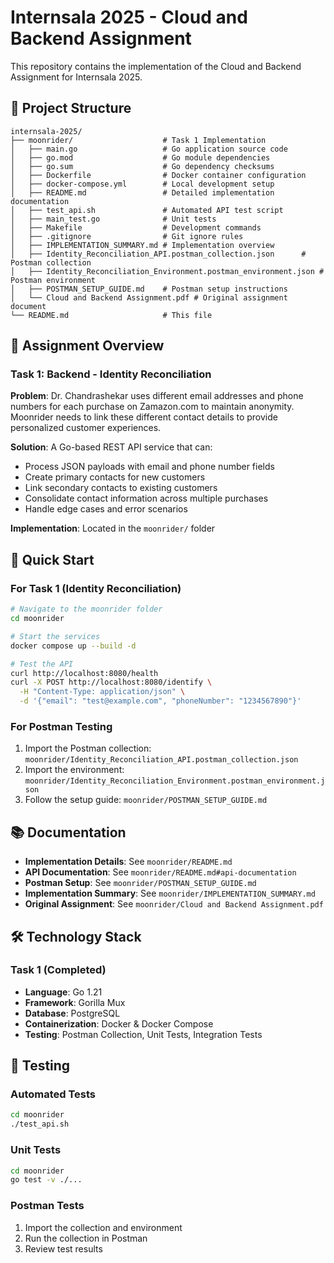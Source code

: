 # Internsala 2025 - Cloud and Backend Assignment

This repository contains the implementation of the Cloud and Backend Assignment for Internsala 2025.

## 📁 Project Structure

```
internsala-2025/
├── moonrider/                    # Task 1 Implementation
│   ├── main.go                   # Go application source code
│   ├── go.mod                    # Go module dependencies
│   ├── go.sum                    # Go dependency checksums
│   ├── Dockerfile                # Docker container configuration
│   ├── docker-compose.yml        # Local development setup
│   ├── README.md                 # Detailed implementation documentation
│   ├── test_api.sh               # Automated API test script
│   ├── main_test.go              # Unit tests
│   ├── Makefile                  # Development commands
│   ├── .gitignore                # Git ignore rules
│   ├── IMPLEMENTATION_SUMMARY.md # Implementation overview
│   ├── Identity_Reconciliation_API.postman_collection.json      # Postman collection
│   ├── Identity_Reconciliation_Environment.postman_environment.json # Postman environment
│   ├── POSTMAN_SETUP_GUIDE.md    # Postman setup instructions
│   └── Cloud and Backend Assignment.pdf # Original assignment document
└── README.md                     # This file
```

## 🎯 Assignment Overview

### Task 1: Backend - Identity Reconciliation

**Problem**: Dr. Chandrashekar uses different email addresses and phone numbers for each purchase on Zamazon.com to maintain anonymity. Moonrider needs to link these different contact details to provide personalized customer experiences.

**Solution**: A Go-based REST API service that can:
- Process JSON payloads with email and phone number fields
- Create primary contacts for new customers
- Link secondary contacts to existing customers
- Consolidate contact information across multiple purchases
- Handle edge cases and error scenarios

**Implementation**: Located in the `moonrider/` folder


## 🚀 Quick Start

### For Task 1 (Identity Reconciliation)

```bash
# Navigate to the moonrider folder
cd moonrider

# Start the services
docker compose up --build -d

# Test the API
curl http://localhost:8080/health
curl -X POST http://localhost:8080/identify \
  -H "Content-Type: application/json" \
  -d '{"email": "test@example.com", "phoneNumber": "1234567890"}'
```

### For Postman Testing

1. Import the Postman collection: `moonrider/Identity_Reconciliation_API.postman_collection.json`
2. Import the environment: `moonrider/Identity_Reconciliation_Environment.postman_environment.json`
3. Follow the setup guide: `moonrider/POSTMAN_SETUP_GUIDE.md`

## 📚 Documentation

- **Implementation Details**: See `moonrider/README.md`
- **API Documentation**: See `moonrider/README.md#api-documentation`
- **Postman Setup**: See `moonrider/POSTMAN_SETUP_GUIDE.md`
- **Implementation Summary**: See `moonrider/IMPLEMENTATION_SUMMARY.md`
- **Original Assignment**: See `moonrider/Cloud and Backend Assignment.pdf`

## 🛠️ Technology Stack

### Task 1 (Completed)
- **Language**: Go 1.21
- **Framework**: Gorilla Mux
- **Database**: PostgreSQL
- **Containerization**: Docker & Docker Compose
- **Testing**: Postman Collection, Unit Tests, Integration Tests

## 🧪 Testing

### Automated Tests
```bash
cd moonrider
./test_api.sh
```

### Unit Tests
```bash
cd moonrider
go test -v ./...
```

### Postman Tests
1. Import the collection and environment
2. Run the collection in Postman
3. Review test results